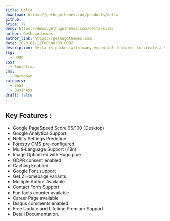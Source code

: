 ```yaml
---
title: Delta
download: https://gethugothemes.com/products/delta
github:
price: 79
demo: https://demo.gethugothemes.com/delta/site/
author: Gethugothemes
author_link: https://gethugothemes.com
date: 2023-01-12T00:00:00.000Z
description: Delta is packed with many essential features to create a SaaS website for business, mobile applications, online products, and services
ssg:
  - Hugo
css:
  - Bootstrap
cms:
  - Markdown
category:
  - Saas
  - Business
draft: false
---
```


## Key Features :

- Google PageSpeed Score 96/100 (Desktop)
- Google Analytics Support
- Netlify Settings Predefine
- Forestry CMS pre-configured
- Multi-Language Support (i18n)
- Image Optimized with Hugo pipe
- GDPR consent enabled
- Caching Enabled
- Google Font support
- Get 2 Homepage variants
- Multiple Author Available
- Contact Form Support
- Fun facts counter available
- Career Page available
- Disqus comments enabled
- Free Update and Lifetime Premium Support
- Detail Documentation.
